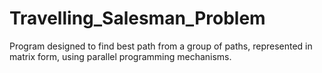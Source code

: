 # Travelling_Salesman_Problem

Program designed to find best path from a group of paths, represented in matrix form, using parallel programming mechanisms. 
